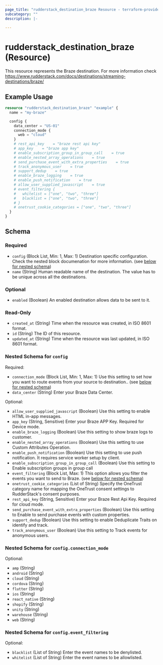 ```yaml
---
page_title: "rudderstack_destination_braze Resource - terraform-provider-rudderstack"
subcategory: ""
description: |-
  
---
```


# rudderstack_destination_braze (Resource)

This resource represents the Braze destination. For more information check 
https://www.rudderstack.com/docs/destinations/streaming-destinations/braze/

## Example Usage

```terraform
resource "rudderstack_destination_braze" "example" {
  name = "my-braze"

  config {
    data_center = "US-01"
    connection_mode {
      web = "cloud"
    }
    # rest_api_key    = "braze rest api key"
    # app_key    = "braze app key"
    # enable_subscription_group_in_group_call    = true
    # enable_nested_array_operations    = true
    # send_purchase_event_with_extra_properties    = true
    # track_anonymous_user    = true
    # support_dedup    = true
    # enable_braze_logging    = true
    # enable_push_notification    = true
    # allow_user_supplied_javascript    = true
    # event_filtering {
    #   whitelist = ["one", "two", "three"]
    #   blacklist = ["one", "two", "three"]
    # }
    # onetrust_cookie_categories = ["one", "two", "three"]
  }
}
```

<!-- schema generated by tfplugindocs -->
## Schema

### Required

- `config` (Block List, Min: 1, Max: 1) Destination specific configuration. Check the nested block documenation for more information. (see [below for nested schema](#nestedblock--config))
- `name` (String) Human readable name of the destination. The value has to be unique across all the destinations.

### Optional

- `enabled` (Boolean) An enabled destination allows data to be sent to it.

### Read-Only

- `created_at` (String) Time when the resource was created, in ISO 8601 format.
- `id` (String) The ID of this resource.
- `updated_at` (String) Time when the resource was last updated, in ISO 8601 format.

<a id="nestedblock--config"></a>
### Nested Schema for `config`

Required:

- `connection_mode` (Block List, Min: 1, Max: 1) Use this setting to set how you want to route events from your source to destination.. (see [below for nested schema](#nestedblock--config--connection_mode))
- `data_center` (String) Enter your Braze Data Center.

Optional:

- `allow_user_supplied_javascript` (Boolean) Use this setting to enable HTML in-app messages.
- `app_key` (String, Sensitive) Enter your Braze APP Key. Required for Device mode.
- `enable_braze_logging` (Boolean) Use this setting to show braze logs to customer.
- `enable_nested_array_operations` (Boolean) Use this setting to use Custom Attributes Operation.
- `enable_push_notification` (Boolean) Use this setting to use push notification. It requires service worker setup by client.
- `enable_subscription_group_in_group_call` (Boolean) Use this setting to Enable subscription groups in group call
- `event_filtering` (Block List, Max: 1) This option allows you filter the events you want to send to Braze. (see [below for nested schema](#nestedblock--config--event_filtering))
- `onetrust_cookie_categories` (List of String) Specify the OneTrust category name for mapping the OneTrust consent settings to RudderStack's consent purposes.
- `rest_api_key` (String, Sensitive) Enter your Braze Rest Api Key. Required for cloud mode.
- `send_purchase_event_with_extra_properties` (Boolean) Use this setting to Enable to send purchase events with custom properties.
- `support_dedup` (Boolean) Use this setting to enable Deduplicate Traits on identify and track.
- `track_anonymous_user` (Boolean) Use this setting to Track events for anonymous users.

<a id="nestedblock--config--connection_mode"></a>
### Nested Schema for `config.connection_mode`

Optional:

- `amp` (String)
- `android` (String)
- `cloud` (String)
- `cordova` (String)
- `flutter` (String)
- `ios` (String)
- `react_native` (String)
- `shopify` (String)
- `unity` (String)
- `warehouse` (String)
- `web` (String)


<a id="nestedblock--config--event_filtering"></a>
### Nested Schema for `config.event_filtering`

Optional:

- `blacklist` (List of String) Enter the event names to be denylisted.
- `whitelist` (List of String) Enter the event names to be allowlisted.
